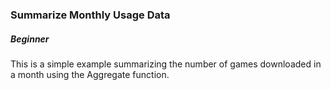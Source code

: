 ### Summarize Monthly Usage Data

##### Beginner

This is a simple example summarizing the number of games downloaded in a month using the Aggregate function.
